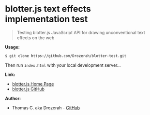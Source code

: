 # blotter.js text effects implementation test

> Testing blotter.js JavaScript API for drawing unconventional text effects on the web

__Usage:__

```bash
$ git clone https://github.com/Drozerah/blotter-test.git
```

Then run `ìndex.html` with your local development server...

__Link:__

- [blotter.js Home Page](https://blotter.js.org/)
- [blotter.js GitHub](https://github.com/bradley/Blotter#making-changes--custom-builds)

__Author:__

- Thomas G. aka Drozerah - [GitHub](https://github.com/Drozerah)




